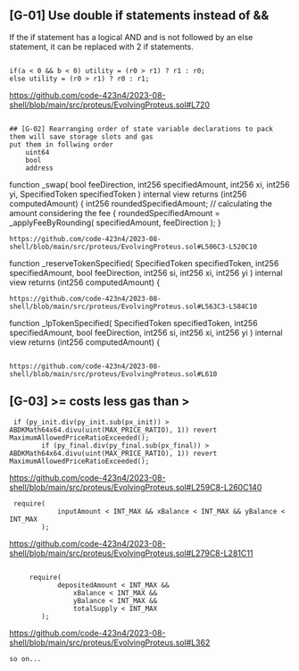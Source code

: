 ## [G-01] Use double if statements instead of &&
If the if statement has a logical AND and is not followed by an else statement, it can be replaced with 2 if statements.

``` 

if(a < 0 && b < 0) utility = (r0 > r1) ? r1 : r0;
else utility = (r0 > r1) ? r0 : r1;

```
https://github.com/code-423n4/2023-08-shell/blob/main/src/proteus/EvolvingProteus.sol#L720

```

## [G-02] Rearranging order of state variable declarations to pack them will save storage slots and gas
put them in follwing order
    uint64
    bool
    address

```

  function _swap(
        bool feeDirection,
        int256 specifiedAmount,
        int256 xi,
        int256 yi,
        SpecifiedToken specifiedToken
    ) internal view returns (int256 computedAmount) {
        int256 roundedSpecifiedAmount;
        // calculating the amount considering the fee
        {
            roundedSpecifiedAmount = _applyFeeByRounding(
                specifiedAmount,
                feeDirection
            );
        }

```
https://github.com/code-423n4/2023-08-shell/blob/main/src/proteus/EvolvingProteus.sol#L506C3-L520C10

```
  function _reserveTokenSpecified(
        SpecifiedToken specifiedToken,
        int256 specifiedAmount,
        bool feeDirection,
        int256 si,
        int256 xi,
        int256 yi
    ) internal view returns (int256 computedAmount) {
        
```
https://github.com/code-423n4/2023-08-shell/blob/main/src/proteus/EvolvingProteus.sol#L563C3-L584C10

```

 function _lpTokenSpecified(
        SpecifiedToken specifiedToken,
        int256 specifiedAmount,
        bool feeDirection,
        int256 si,
        int256 xi,
        int256 yi
    ) internal view returns (int256 computedAmount) {

```

https://github.com/code-423n4/2023-08-shell/blob/main/src/proteus/EvolvingProteus.sol#L610

```
## [G-03] >= costs less gas than >

```
 if (py_init.div(py_init.sub(px_init)) > ABDKMath64x64.divu(uint(MAX_PRICE_RATIO), 1)) revert MaximumAllowedPriceRatioExceeded();
        if (py_final.div(py_final.sub(px_final)) > ABDKMath64x64.divu(uint(MAX_PRICE_RATIO), 1)) revert MaximumAllowedPriceRatioExceeded();

```

https://github.com/code-423n4/2023-08-shell/blob/main/src/proteus/EvolvingProteus.sol#L259C8-L260C140

```
 require(
            inputAmount < INT_MAX && xBalance < INT_MAX && yBalance < INT_MAX
        );

```

https://github.com/code-423n4/2023-08-shell/blob/main/src/proteus/EvolvingProteus.sol#L279C8-L281C11

```

     require(
            depositedAmount < INT_MAX &&
                xBalance < INT_MAX &&
                yBalance < INT_MAX &&
                totalSupply < INT_MAX
        );

```

https://github.com/code-423n4/2023-08-shell/blob/main/src/proteus/EvolvingProteus.sol#L362

```
so on...

```


